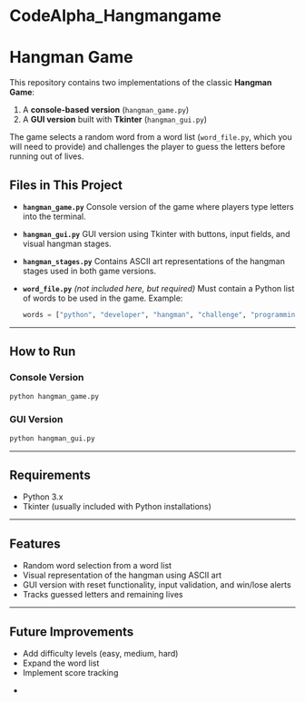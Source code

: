 # CodeAlpha_Hangmangame

# Hangman Game

This repository contains two implementations of the classic **Hangman Game**:

1. A **console-based version** (`hangman_game.py`)
2. A **GUI version** built with **Tkinter** (`hangman_gui.py`)

The game selects a random word from a word list (`word_file.py`, which you will need to provide) and challenges the player to guess the letters before running out of lives.


## Files in This Project

* **`hangman_game.py`**
  Console version of the game where players type letters into the terminal.

* **`hangman_gui.py`**
  GUI version using Tkinter with buttons, input fields, and visual hangman stages.

* **`hangman_stages.py`**
  Contains ASCII art representations of the hangman stages used in both game versions.

* **`word_file.py`** *(not included here, but required)*
  Must contain a Python list of words to be used in the game. Example:

  ```python
  words = ["python", "developer", "hangman", "challenge", "programming"]
  ```

---

## How to Run

### Console Version

```bash
python hangman_game.py
```

### GUI Version

```bash
python hangman_gui.py
```

---

## Requirements

* Python 3.x
* Tkinter (usually included with Python installations)

---

## Features

* Random word selection from a word list
* Visual representation of the hangman using ASCII art
* GUI version with reset functionality, input validation, and win/lose alerts
* Tracks guessed letters and remaining lives

---

## Future Improvements

* Add difficulty levels (easy, medium, hard)
* Expand the word list
* Implement score tracking

-
